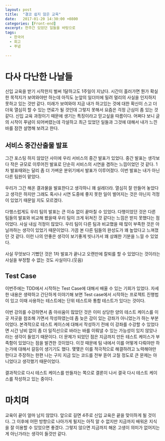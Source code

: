 ```yaml
---
layout: post
title:  "결코 쉽지 않은 교육"
date:   2017-01-20 14:30:00 +0800
categories: [Front-end]
excerpt: 한주간 있었던 일들을 바탕으로
tags:
  - 한국어
  - 회고
  - 푸념
 
---
```


# 다사 다난한 나날들

신입 교육을 받기 시작한지 벌써 1달하고도 1주일이 지났다. 시간이 흘러가면 뭔가 확실한 목적지가 보여와야만 하는데 아직도 눈앞의 일더미에 밀려 멀리의 사실을 인지하지 못하고 있는 것만 같다. 미래가 보여와야 지금 내가 하고있는 것에 대한 확신이 스고 더더욱 열심히 할 수 있는 연료가 될 것인데 그렇지 못해서 요즘은 걱정 근심이 좀 있는 것 같다. 신입 교육 과정이기 때문에 생기는 특징이라고 믿고싶을 따름이다. 어쩌다 보니 글의 시작이 푸념이 되어버렸는데 각설하고 최근 있었던 일들과 그것에 대해서 내가 느낀바를 잠깐 설명해 보려고 한다.

## 서비스 중간산출물 발표

그간 포스팅 하지 않았던 사이에 우리 서비스의 중간 발표가 있었다. 중간 발표는 생각보다 작은 규모로 이루어진 발표로 단순히 서비스의 시연을 겸하는 느낌이었던 것 같다. 1차 발표때와는 달리 좀 더 가벼운 분위기에서 발표가 이루어졌다. 이번 발표는 내가 아닌 다른 팀원이 맡았다.
<br><br>
우리가 그간 해온 결과물을 발표한다고 생각하니 꽤 설레더라. 열심히 잘 만들어 놓았다고 생각은 하지만 그래도 혹시나 시연 도중에 좋지 못한 일이 벌어지는 것은 아닌지 걱정이 있었기 때문일 지도 모르겠다.
<br><br>
다행스럽게도 우리 팀의 발표는 큰 이슈 없이 끝마칠 수 있었다. 다행이었던 것은 다른 팀들의 발표와 비교해 봤을때 우리 팀이 크게 뒤쳐진 것 같다는 느낌은 받지 못했다는 점이었다. 사실 내심 걱정이 많았다. 우리 팀이 다른 팀과 비교했을 때 많이 부족한 것은 아닐까하는 생각이 있었기 때문이었다. 가끔 본 다른 팀들의 완성도가 꽤 높았다고 느껴졌던 것 같다. 이런 나의 안좋은 생각이 보기좋게 빗나가서 꽤 상쾌한 기분을 느낄 수 있었다.
<br><br>
사실 무엇보다 기뻤던 것은 1차 발표가 끝나고 오랜만에 칼퇴를 할 수 있었다는 것이라는 사실을 부정할 수 없는 것도 사실이다.(웃음)

## Test Case
이번주에는 TDD에서 시작하는 Test Case에 대해서 배울 수 있는 기회가 있었다. 자세한 내용은 생략하고 간단하게 이야기해 보면  Test case에서 시작하는 프로젝트 진행법이 있고 이때 사용하는 테스트에는 단위 테스트와 통합 테스트가 있다는 것이다.
<br><br>
이번 강의를 수강하면서 좀 아쉬움이 많았던 것은 이미 상당한 양의 테스트 케이스를 이곳 저곳을 참조해 가면서 작성하였는데 좀 늦은 감이 있는 강좌가 아니었는가 하는 부분이었다. 본격적으로 테스트 케이스에 대해서 작성하기 전에 이 강좌를 수강할 수 있었다면 시간 낭비 없이 좀 더 일직선으로 바라는 바를 이뤄낼 수 있는 가능성이 있지 않았나라는 생각이 들었기 때문이다. 더 문제가 되었던 점은 지금까지 만든 테스트 케이스가 부족함이 있었다는 점을 발견한 것이었다. 이것 때문에 팀 내에서 이를 어떻게 다뤄야만 하는가에 대해서 갈등이 생기기도 했다. 몇몇은 이를 적극적으로 해결하려고 노력해야만 한다고 주장하는 한편 나는 구지 지금 있는 코드를 전부 뜯어 고칠 정도로 큰 문제는 아니었다고 생각했기 때문이었다.
<br><br>
결과적으로 다시 테스트 케이스를 만들자는 쪽으로 결론이 나서 결국 다시 테스트 케이스를 작성하고 있는 중이다.

# 마치며

교육이 끝이 얼마 남지 않았다. 앞으로 길면 4주로 신입 교육은 끝을 맞이하게 될 것이다. 그 이후에 어떤 방향으로 나아가게 될지는 아직 알 수 없지만 지금까지 배워온 지식을 잘 이용할 수 있었으면 좋겠다. 그렇지 않으면 지금까지 해온 고생이 의미가 없어지는게 아닌가라는 생각이 들것만 같다.